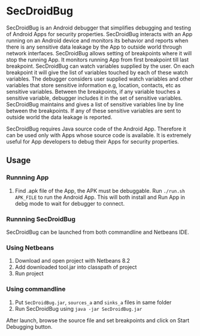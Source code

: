 # SecDroidBug
SecDroidBug is an Android debugger that simplifies debugging and testing of Android Apps for security properties. SecDroidBug interacts with an App running on an Android device and monitors its behavior and reports when there is any sensitive data leakage by the App to outside world through network interfaces. SecDroidBug allows setting of breakpoints where it will stop the running App. It monitors running App from first breakpoint till last breakpoint. SecDroidBug can watch variables supplied by the user. On each breakpoint it will give the list of variables touched by each of these watch variables. The debugger considers user supplied watch variables and other variables that store sensitive information e.g, location, contacts, etc as sensitive variables. Between the breakpoints, if any variable touches a sensitive variable, debugger includes it in the set of sensitive variables. SecDroidBug maintains and gives a list of sensitive variables line by line between the breakpoints. If any of these sensitive variables are sent to outside world the data leakage is reported.

SecDroidBug requires Java source code of the Android App. Therefore it can be used only with Apps whose source code is available. It is extremely useful for App developers to debug their Apps for security properties. 

## Usage

### Runnning App
1. Find .apk file of the App, the APK must be debuggable.
Run `./run.sh APK_FILE` to run the Android App. This will both install and Run App in debg mode to wait for debugger to connect.

### Runnning SecDroidBug

SecDroidBug can be launched from both commandline and Netbeans IDE.

### Using Netbeans
1. Download and open project with Netbeans 8.2
2. Add downloaded tool.jar into classpath of project
3. Run project

### Using commandline
1. Put `SecDroidBug.jar`, `sources_a` and `sinks_a` files in same folder
2. Run SecDroidBug using `java -jar SecDroidBug.jar`

After launch, browse the source file and set breakpoints and click on Start Debugging button.

